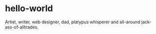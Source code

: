 # hello-world

Artist, writer, web designer, dad, platypus whisperer and all-around jack-ass-of-alltrades.
